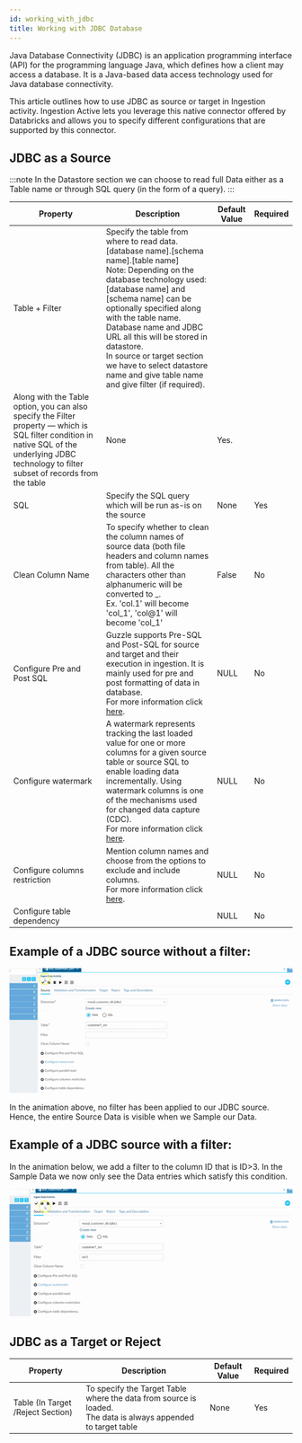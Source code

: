 ```yaml
---
id: working_with_jdbc
title: Working with JDBC Database
---
```


Java Database Connectivity (JDBC) is an application programming interface (API) for the programming language Java, which defines how a client may access a database. It is a Java-based data access technology used for Java database connectivity.

This article outlines how to use JDBC as source or target in Ingestion activity. Ingestion Active lets you leverage this native connector offered by Databricks and allows you to specify different configurations that are supported by this connector. 

## JDBC as a Source

:::note
In the Datastore section we can choose to read full Data either as a Table name or through SQL query (in the form of a query).
:::

|Property|Description|Default Value|Required|
|--- |--- |--- |--- |
|Table + Filter|Specify the table from where to read data.<br/>[database name].[schema name].[table name]<br/>Note: Depending on the database technology used: [database name] and [schema name] can be optionally specified along with the table name. <br/>Database name and JDBC URL all this will be stored in datastore.<br/> In source or target section we have to select datastore name and give table name and give filter (if required). 
Along with the Table option, you can also specify the Filter property — which is SQL filter condition in native SQL of the underlying JDBC technology to filter subset of records from the table|None|Yes.|
|SQL|Specify the SQL query which will be run as-is on the source|None|Yes|
|Clean Column Name|To specify whether to clean the column names of source data (both file headers and column names from table). All the characters other than alphanumeric will be converted to _.<br/>Ex. 'col.1' will become 'col_1', 'col@1' will become 'col_1'|False|No|
|Configure Pre and Post SQL|Guzzle supports Pre-SQL and Post-SQL for source and target and their execution in ingestion. It is mainly used for pre and post formatting of data in database.<br/> For more information click [here](https://guzzle.justanalytics.com/docs/how_to_guides/ingest_data/pre-SQL_and%20post-SQL_in_ingestion). |NULL|No|
|Configure watermark|A watermark represents tracking the last loaded value for one or more columns for a given source table or source SQL to enable loading data incrementally. Using watermark columns is one of the mechanisms used for changed data capture (CDC). <br/> For more information click [here](https://guzzle.justanalytics.com/docs/how_to_guides/ingest_data/watermark). |NULL|No|
|Configure columns restriction|Mention column names and choose from the options to exclude and include columns. <br/> For more information click [here](https://guzzle.justanalytics.com/docs/how_to_guides/ingest_data/column_restrictions).|NULL|No|
|Configure table dependency| |NULL|No|



## Example of a JDBC source without a filter:

![image alt text](/img/docs/how-to-guides/ingest_data/jdbc1.gif)

In the animation above, no filter has been applied to our JDBC source. Hence, the entire Source Data is visible when we Sample our Data.

## Example of a JDBC source with a filter:

In the animation below, we add a filter to the column ID that is ID>3. In the Sample Data we now only see the Data entries which satisfy this condition. 

![image alt text](/img/docs/how-to-guides/ingest_data/jdbc2.gif)

## JDBC as a Target or Reject

|Property|Description|Default Value|Required|
|--- |--- |--- |--- |
|Table (In Target /Reject Section)|To specify the Target Table where the data from source is loaded.<br/> The data is always appended to target table|None|Yes|


 

